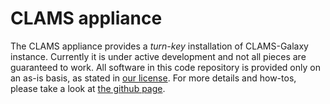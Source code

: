 # CLAMS appliance 

The CLAMS appliance provides a *turn-key* installation of CLAMS-Galaxy instance. Currently it is under active development and not all pieces are guaranteed to work. All software in this code repository is provided only on an as-is basis, as stated in [our license](LICENSE). For more details and how-tos, please take a look at [the github page](https://appliance.clams.ai). 

